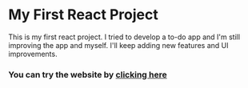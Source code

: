 # My First React Project

This is my first react project. I tried to develop a to-do app and I'm still improving the app and myself. I'll keep adding new features and UI improvements.

### You can try the website by [clicking here](https://todo-15fd7.web.app/)
